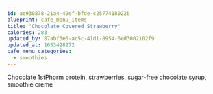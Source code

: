 ```yaml
---
id: ae930878-21a4-49ef-bfde-c2577418022b
blueprint: cafe_menu_items
title: 'Chocolate Covered Strawberry'
calories: 283
updated_by: 87abf3e6-ac5c-41d1-8954-6ed3002102f9
updated_at: 1653428272
cafe_menu_categories:
  - smoothies
---
```

Chocolate 1stPhorm protein, strawberries, sugar-free chocolate syrup, smoothie crème